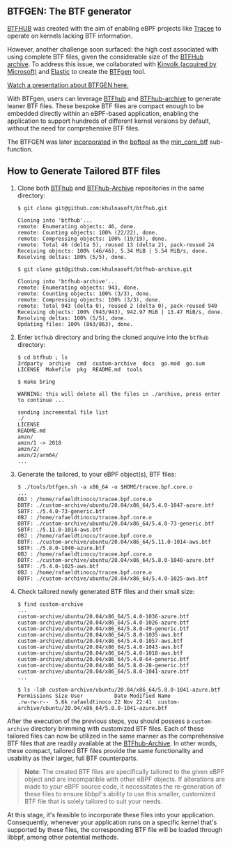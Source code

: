 ## BTFGEN: The BTF generator

[BTFHUB](https://github.com/khulnasoft/btfhub) was created with the aim of enabling eBPF projects like [Tracee](https://github.com/khulnasoft/tracee) to operate on kernels lacking BTF information. 

However, another challenge soon surfaced: the high cost associated with using complete BTF files, given the considerable size of the [BTFHub archive](https://github.com/khulnasoft/btfhub-archive). To address this issue, we collaborated with [Kinvolk (acquired by Microsoft)](https://github.com/kinvolk/) and [Elastic](https://github.com/elastic) to create the [BTFgen](https://github.com/kinvolk/btfgen) tool.

[Watch a presentation about BTFGEN here.](https://www.youtube.com/watch?v=ugzZpP4y25o)

With BTFgen, users can leverage [BTFhub](https://github.com/khulnasoft/btfhub) and [BTFhub-archive](https://github.com/khulnasoft/btfhub-archive) to generate leaner BTF files. These bespoke BTF files are compact enough to be embedded directly within an eBPF-based application, enabling the application to support hundreds of different kernel versions by default, without the need for comprehensive BTF files. 

The BTFGEN was later [incorporated](https://lore.kernel.org/bpf/20220215225856.671072-1-mauricio@kinvolk.io/) in the [bpftool](https://github.com/libbpf/bpftool) as the [min_core_btf](https://man.archlinux.org/man/bpftool-gen.8.en#bpftool~4) sub-function.

## How to Generate Tailored BTF files

1. Clone both [BTFhub](https://github.com/khulnasoft/btfhub) and [BTFhub-Archive](https://github.com/khulnasoft/btfhub-archive) repositories in the same directory:

    ```
    $ git clone git@github.com:khulnasoft/btfhub.git
    
    Cloning into 'btfhub'...
    remote: Enumerating objects: 46, done.
    remote: Counting objects: 100% (22/22), done.
    remote: Compressing objects: 100% (19/19), done.
    remote: Total 46 (delta 5), reused 13 (delta 2), pack-reused 24
    Receiving objects: 100% (46/46), 5.34 MiB | 5.54 MiB/s, done.
    Resolving deltas: 100% (5/5), done.
    
    $ git clone git@github.com:khulnasoft/btfhub-archive.git
    
    Cloning into 'btfhub-archive'...
    remote: Enumerating objects: 943, done.
    remote: Counting objects: 100% (3/3), done.
    remote: Compressing objects: 100% (3/3), done.
    remote: Total 943 (delta 0), reused 2 (delta 0), pack-reused 940
    Receiving objects: 100% (943/943), 942.97 MiB | 13.47 MiB/s, done.
    Resolving deltas: 100% (5/5), done.
    Updating files: 100% (863/863), done.
    ```

2. Enter `btfhub` directory and bring the cloned arquive into the `btfhub` directory:

    ```
    $ cd btfhub ; ls
    3rdparty  archive  cmd  custom-archive  docs  go.mod  go.sum  LICENSE  Makefile  pkg  README.md  tools
    
    $ make bring
    
    WARNING: this will delete all the files in ./archive, press enter to continue ...
    
    sending incremental file list
    ./
    LICENSE
    README.md
    amzn/
    amzn/1 -> 2018
    amzn/2/
    amzn/2/arm64/
    ...
    ```

3. Generate the tailored, to your eBPF object(s), BTF files:

    ```
    $ ./tools/btfgen.sh -a x86_64 -o $HOME/tracee.bpf.core.o
    ...
    OBJ : /home/rafaeldtinoco/tracee.bpf.core.o
    DBTF: ./custom-archive/ubuntu/20.04/x86_64/5.4.0-1047-azure.btf
    SBTF: ./5.4.0-73-generic.btf
    OBJ : /home/rafaeldtinoco/tracee.bpf.core.o
    DBTF: ./custom-archive/ubuntu/20.04/x86_64/5.4.0-73-generic.btf
    SBTF: ./5.11.0-1014-aws.btf
    OBJ : /home/rafaeldtinoco/tracee.bpf.core.o
    DBTF: ./custom-archive/ubuntu/20.04/x86_64/5.11.0-1014-aws.btf
    SBTF: ./5.8.0-1040-azure.btf
    OBJ : /home/rafaeldtinoco/tracee.bpf.core.o
    DBTF: ./custom-archive/ubuntu/20.04/x86_64/5.8.0-1040-azure.btf
    SBTF: ./5.4.0-1025-aws.btf
    OBJ : /home/rafaeldtinoco/tracee.bpf.core.o
    DBTF: ./custom-archive/ubuntu/20.04/x86_64/5.4.0-1025-aws.btf
    ```

4. Check tailored newly generated BTF files and their small size:

    ```
    $ find custom-archive
    ...
    custom-archive/ubuntu/20.04/x86_64/5.4.0-1036-azure.btf
    custom-archive/ubuntu/20.04/x86_64/5.4.0-1026-azure.btf
    custom-archive/ubuntu/20.04/x86_64/5.8.0-49-generic.btf
    custom-archive/ubuntu/20.04/x86_64/5.8.0-1035-aws.btf
    custom-archive/ubuntu/20.04/x86_64/5.4.0-1057-aws.btf
    custom-archive/ubuntu/20.04/x86_64/5.4.0-1043-aws.btf
    custom-archive/ubuntu/20.04/x86_64/5.4.0-1018-aws.btf
    custom-archive/ubuntu/20.04/x86_64/5.4.0-64-generic.btf
    custom-archive/ubuntu/20.04/x86_64/5.8.0-28-generic.btf
    custom-archive/ubuntu/20.04/x86_64/5.8.0-1041-azure.btf
    ...
  
    $ ls -lah custom-archive/ubuntu/20.04/x86_64/5.8.0-1041-azure.btf
    Permissions Size User          Date Modified Name
    .rw-rw-r--  5.6k rafaeldtinoco 22 Nov 22:41  custom-archive/ubuntu/20.04/x86_64/5.8.0-1041-azure.btf
    ```

After the execution of the previous steps, you should possess a `custom-archive` directory brimming with customized BTF files. Each of these tailored files can now be utilized in the same manner as the comprehensive BTF files that are readily available at the [BTFhub-Archive](https://github.com/khulnasoft/btfhub-archive). In other words, these compact, tailored BTF files provide the same functionality and usability as their larger, full BTF counterparts.

> **Note**: The created BTF files are specifically tailored to the given eBPF object and are incompatible with other eBPF objects. If alterations are made to your eBPF source code, it necessitates the re-generation of these files to ensure libbpf's ability to use this smaller, customized BTF file that is solely tailored to suit your needs.

At this stage, it's feasible to incorporate these files into your application. Consequently, whenever your application runs on a specific kernel that's supported by these files, the corresponding BTF file will be loaded through libbpf, among other potential methods.
